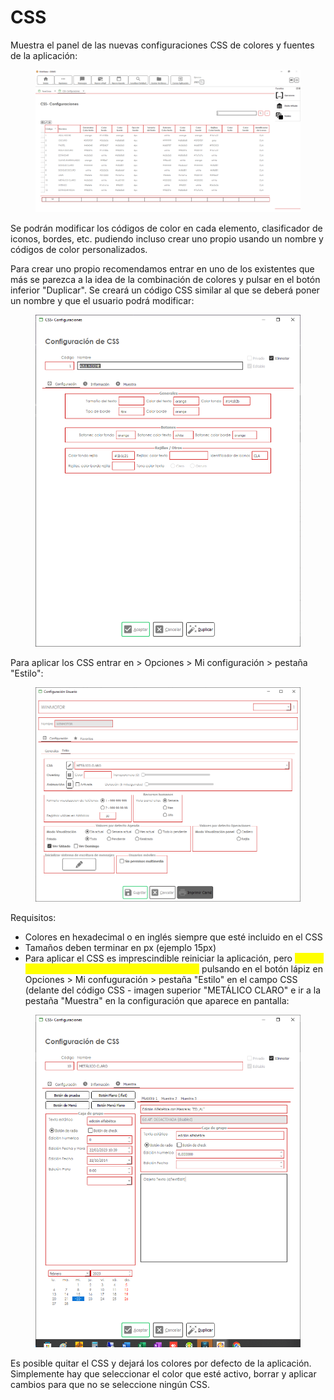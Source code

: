 # CSS

Muestra el panel de las nuevas configuraciones CSS de colores y fuentes de la aplicación:

<figure><img src="../../.gitbook/assets/imagen (33) (2).png" alt=""><figcaption></figcaption></figure>

Se podrán modificar los códigos de color en cada elemento, clasificador de iconos, bordes, etc. pudiendo incluso crear uno propio usando un nombre y códigos de color personalizados.

Para crear uno propio recomendamos entrar en uno de los existentes que más se parezca a la idea de la combinación de colores y pulsar en el botón inferior "Duplicar". Se creará un código CSS similar al que se deberá poner un nombre y que el usuario podrá modificar:

<figure><img src="../../.gitbook/assets/imagen (11) (4).png" alt=""><figcaption></figcaption></figure>

Para aplicar los CSS entrar en > Opciones > Mi configuración > pestaña "Estilo":

<figure><img src="../../.gitbook/assets/imagen (3) (7).png" alt=""><figcaption></figcaption></figure>

Requisitos:

* Colores en hexadecimal o en inglés siempre que esté incluido en el CSS
* Tamaños deben terminar en px (ejemplo 15px)
* Para aplicar el CSS es imprescindible reiniciar la aplicación, pero <mark style="color:yellow;">**hemos añadido la posibilidad de ver el resultado**</mark> pulsando en el botón lápiz en Opciones > Mi confuguración > pestaña "Estilo" en el campo CSS (delante del código CSS - imagen superior "METÁLICO CLARO" e ir a la pestaña "Muestra" en la configuración que aparece en pantalla:

<figure><img src="../../.gitbook/assets/imagen (3) (5) (1).png" alt=""><figcaption></figcaption></figure>

Es posible quitar el CSS y dejará los colores por defecto de la aplicación. Simplemente hay que seleccionar el color que esté activo, borrar y aplicar cambios para que no se seleccione ningún CSS.
